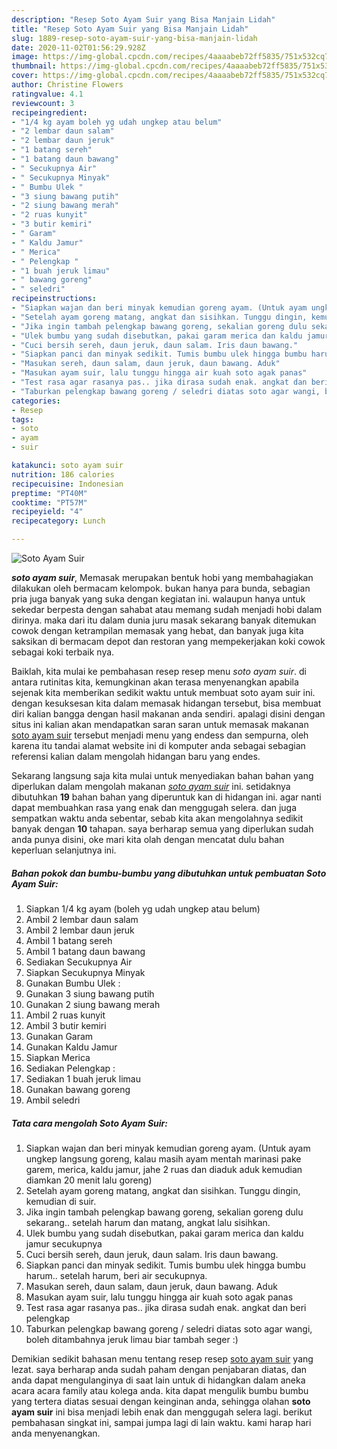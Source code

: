 ```yaml
---
description: "Resep Soto Ayam Suir yang Bisa Manjain Lidah"
title: "Resep Soto Ayam Suir yang Bisa Manjain Lidah"
slug: 1889-resep-soto-ayam-suir-yang-bisa-manjain-lidah
date: 2020-11-02T01:56:29.928Z
image: https://img-global.cpcdn.com/recipes/4aaaabeb72ff5835/751x532cq70/soto-ayam-suir-foto-resep-utama.jpg
thumbnail: https://img-global.cpcdn.com/recipes/4aaaabeb72ff5835/751x532cq70/soto-ayam-suir-foto-resep-utama.jpg
cover: https://img-global.cpcdn.com/recipes/4aaaabeb72ff5835/751x532cq70/soto-ayam-suir-foto-resep-utama.jpg
author: Christine Flowers
ratingvalue: 4.1
reviewcount: 3
recipeingredient:
- "1/4 kg ayam boleh yg udah ungkep atau belum"
- "2 lembar daun salam"
- "2 lembar daun jeruk"
- "1 batang sereh"
- "1 batang daun bawang"
- " Secukupnya Air"
- " Secukupnya Minyak"
- " Bumbu Ulek "
- "3 siung bawang putih"
- "2 siung bawang merah"
- "2 ruas kunyit"
- "3 butir kemiri"
- " Garam"
- " Kaldu Jamur"
- " Merica"
- " Pelengkap "
- "1 buah jeruk limau"
- " bawang goreng"
- " seledri"
recipeinstructions:
- "Siapkan wajan dan beri minyak kemudian goreng ayam. (Untuk ayam ungkep langsung goreng, kalau masih ayam mentah marinasi pake garem, merica, kaldu jamur, jahe 2 ruas dan diaduk aduk kemudian diamkan 20 menit lalu goreng)"
- "Setelah ayam goreng matang, angkat dan sisihkan. Tunggu dingin, kemudian di suir."
- "Jika ingin tambah pelengkap bawang goreng, sekalian goreng dulu sekarang.. setelah harum dan matang, angkat lalu sisihkan."
- "Ulek bumbu yang sudah disebutkan, pakai garam merica dan kaldu jamur secukupnya"
- "Cuci bersih sereh, daun jeruk, daun salam. Iris daun bawang."
- "Siapkan panci dan minyak sedikit. Tumis bumbu ulek hingga bumbu harum.. setelah harum, beri air secukupnya."
- "Masukan sereh, daun salam, daun jeruk, daun bawang. Aduk"
- "Masukan ayam suir, lalu tunggu hingga air kuah soto agak panas"
- "Test rasa agar rasanya pas.. jika dirasa sudah enak. angkat dan beri pelengkap"
- "Taburkan pelengkap bawang goreng / seledri diatas soto agar wangi, boleh ditambahnya jeruk limau biar tambah seger :)"
categories:
- Resep
tags:
- soto
- ayam
- suir

katakunci: soto ayam suir 
nutrition: 186 calories
recipecuisine: Indonesian
preptime: "PT40M"
cooktime: "PT57M"
recipeyield: "4"
recipecategory: Lunch

---
```



![Soto Ayam Suir](https://img-global.cpcdn.com/recipes/4aaaabeb72ff5835/751x532cq70/soto-ayam-suir-foto-resep-utama.jpg)

<b><i>soto ayam suir</i></b>, Memasak merupakan bentuk hobi yang membahagiakan dilakukan oleh bermacam kelompok. bukan hanya para bunda, sebagian pria juga banyak yang suka dengan kegiatan ini. walaupun hanya untuk sekedar berpesta dengan sahabat atau memang sudah menjadi hobi dalam dirinya. maka dari itu dalam dunia juru masak sekarang banyak ditemukan cowok dengan ketrampilan memasak yang hebat, dan banyak juga kita saksikan di bermacam depot dan restoran yang mempekerjakan koki cowok sebagai koki terbaik nya.



Baiklah, kita mulai ke pembahasan resep resep menu <i>soto ayam suir</i>. di antara rutinitas kita, kemungkinan akan terasa menyenangkan apabila sejenak kita memberikan sedikit waktu untuk membuat soto ayam suir ini. dengan kesuksesan kita dalam memasak hidangan tersebut, bisa membuat diri kalian bangga dengan hasil makanan anda sendiri. apalagi disini dengan situs ini kalian akan mendapatkan saran saran untuk memasak makanan <u>soto ayam suir</u> tersebut menjadi menu yang endess dan sempurna, oleh karena itu tandai alamat website ini di komputer anda sebagai sebagian referensi kalian dalam mengolah hidangan baru yang endes.


Sekarang langsung saja kita mulai untuk menyediakan bahan bahan yang diperlukan dalam mengolah makanan <u><i>soto ayam suir</i></u> ini. setidaknya dibutuhkan <b>19</b> bahan bahan yang diperuntuk kan di hidangan ini. agar nanti dapat membuahkan rasa yang enak dan menggugah selera. dan juga sempatkan waktu anda sebentar, sebab kita akan mengolahnya sedikit banyak dengan <b>10</b> tahapan. saya berharap semua yang diperlukan sudah anda punya disini, oke mari kita olah dengan mencatat dulu bahan keperluan selanjutnya ini.

<!--inarticleads1-->

##### Bahan pokok dan bumbu-bumbu yang dibutuhkan untuk pembuatan Soto Ayam Suir:

1. Siapkan 1/4 kg ayam (boleh yg udah ungkep atau belum)
1. Ambil 2 lembar daun salam
1. Ambil 2 lembar daun jeruk
1. Ambil 1 batang sereh
1. Ambil 1 batang daun bawang
1. Sediakan  Secukupnya Air
1. Siapkan  Secukupnya Minyak
1. Gunakan  Bumbu Ulek :
1. Gunakan 3 siung bawang putih
1. Gunakan 2 siung bawang merah
1. Ambil 2 ruas kunyit
1. Ambil 3 butir kemiri
1. Gunakan  Garam
1. Gunakan  Kaldu Jamur
1. Siapkan  Merica
1. Sediakan  Pelengkap :
1. Sediakan 1 buah jeruk limau
1. Gunakan  bawang goreng
1. Ambil  seledri




<!--inarticleads2-->

##### Tata cara mengolah Soto Ayam Suir:

1. Siapkan wajan dan beri minyak kemudian goreng ayam. (Untuk ayam ungkep langsung goreng, kalau masih ayam mentah marinasi pake garem, merica, kaldu jamur, jahe 2 ruas dan diaduk aduk kemudian diamkan 20 menit lalu goreng)
1. Setelah ayam goreng matang, angkat dan sisihkan. Tunggu dingin, kemudian di suir.
1. Jika ingin tambah pelengkap bawang goreng, sekalian goreng dulu sekarang.. setelah harum dan matang, angkat lalu sisihkan.
1. Ulek bumbu yang sudah disebutkan, pakai garam merica dan kaldu jamur secukupnya
1. Cuci bersih sereh, daun jeruk, daun salam. Iris daun bawang.
1. Siapkan panci dan minyak sedikit. Tumis bumbu ulek hingga bumbu harum.. setelah harum, beri air secukupnya.
1. Masukan sereh, daun salam, daun jeruk, daun bawang. Aduk
1. Masukan ayam suir, lalu tunggu hingga air kuah soto agak panas
1. Test rasa agar rasanya pas.. jika dirasa sudah enak. angkat dan beri pelengkap
1. Taburkan pelengkap bawang goreng / seledri diatas soto agar wangi, boleh ditambahnya jeruk limau biar tambah seger :)




Demikian sedikit bahasan menu tentang resep resep <u>soto ayam suir</u> yang lezat. saya berharap anda sudah paham dengan penjabaran diatas, dan anda dapat mengulanginya di saat lain untuk di hidangkan dalam aneka acara acara family atau kolega anda. kita dapat mengulik bumbu bumbu yang tertera diatas sesuai dengan keinginan anda, sehingga olahan <b>soto ayam suir</b> ini bisa menjadi lebih enak dan menggugah selera lagi. berikut pembahasan singkat ini, sampai jumpa lagi di lain waktu. kami harap hari anda menyenangkan.
